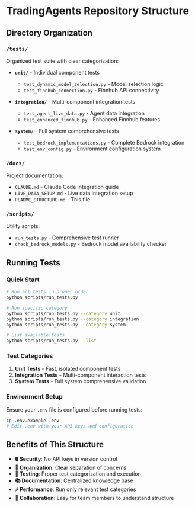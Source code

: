 # TradingAgents Repository Structure

## Directory Organization

### `/tests/`
Organized test suite with clear categorization:

- **`unit/`** - Individual component tests
  - `test_dynamic_model_selection.py` - Model selection logic
  - `test_finnhub_connection.py` - Finnhub API connectivity

- **`integration/`** - Multi-component integration tests
  - `test_agent_live_data.py` - Agent data integration
  - `test_enhanced_finnhub.py` - Enhanced Finnhub features

- **`system/`** - Full system comprehensive tests
  - `test_bedrock_implementations.py` - Complete Bedrock integration
  - `test_env_config.py` - Environment configuration system

### `/docs/`
Project documentation:
- `CLAUDE.md` - Claude Code integration guide
- `LIVE_DATA_SETUP.md` - Live data integration setup
- `README_STRUCTURE.md` - This file

### `/scripts/`
Utility scripts:
- `run_tests.py` - Comprehensive test runner
- `check_bedrock_models.py` - Bedrock model availability checker

## Running Tests

### Quick Start
```bash
# Run all tests in proper order
python scripts/run_tests.py

# Run specific category
python scripts/run_tests.py --category unit
python scripts/run_tests.py --category integration
python scripts/run_tests.py --category system

# List available tests
python scripts/run_tests.py --list
```

### Test Categories

1. **Unit Tests** - Fast, isolated component tests
2. **Integration Tests** - Multi-component interaction tests
3. **System Tests** - Full system comprehensive validation

### Environment Setup
Ensure your `.env` file is configured before running tests:
```bash
cp .env.example .env
# Edit .env with your API keys and configuration
```

## Benefits of This Structure

- **🔒 Security**: No API keys in version control
- **📁 Organization**: Clear separation of concerns
- **🧪 Testing**: Proper test categorization and execution
- **📚 Documentation**: Centralized knowledge base
- **⚡ Performance**: Run only relevant test categories
- **👥 Collaboration**: Easy for team members to understand structure